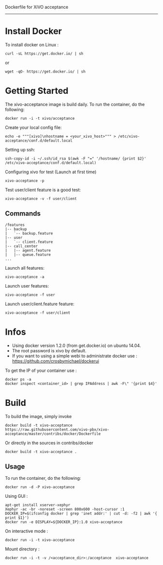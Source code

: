Dockerfile for XiVO acceptance
******************************

Install Docker
==============

To install docker on Linux :

    curl -sL https://get.docker.io/ | sh
 
 or
 
    wget -qO- https://get.docker.io/ | sh



Getting Started
===============

The xivo-acceptance image is build daily. To run the container, do the following:

    docker run -i -t xivo/acceptance

Create your local config file:

    echo -e """[xivo]\nhostname = <your_xivo_host>""" > /etc/xivo-acceptance/conf.d/default.local

Setting up ssh:

    ssh-copy-id -i ~/.ssh/id_rsa $(awk -F "=" '/hostname/ {print $2}' /etc/xivo-acceptance/conf.d/default.local)

Configuring xivo for test (Launch at first time)

    xivo-acceptance -p

Test user/client feature is a good test:

    xivo-acceptance -v -f user/client

Commands
------------------

    /features
    |-- backup
    |   `-- backup.feature
    |-- user
    |   `-- client.feature
    |-- call_center
    |   |-- agent.feature
    |   |-- queue.feature
    ...

Launch all features:

    xivo-acceptance -a

Launch user features:

    xivo-acceptance -f user

Launch user/client.feature feature:

    xivo-acceptance -f user/client

Infos
=====

- Using docker version 1.2.0 (from get.docker.io) on ubuntu 14.04.
- The root password is xivo by default.
- If you want to using a simple webi to administrate docker use : https://github.com/crosbymichael/dockerui

To get the IP of your container use :

    docker ps -a
    docker inspect <container_id> | grep IPAddress | awk -F\" '{print $4}'

Build
=====

To build the image, simply invoke

    docker build -t xivo-acceptance https://raw.githubusercontent.com/xivo-pbx/xivo-acceptance/master/contribs/docker/Dockerfile

Or directly in the sources in contribs/docker

    docker build -t xivo-acceptance .


Usage
-----

To run the container, do the following:

    docker run -d -P xivo-acceptance

Using GUI :

    apt-get install xserver-xephyr
    Xephyr -ac -br -noreset -screen 800x600 -host-cursor :1
    DOCKER_IP=$(ifconfig docker | grep 'inet addr:' | cut -d: -f2 | awk '{ print $1}')
    docker run -e DISPLAY=${DOCKER_IP}:1.0 xivo-acceptance

On interactive mode :

    docker run -i -t xivo-acceptance

Mount directory :

    docker run -i -t -v /<acceptance_dir>:/acceptance  xivo-acceptance
